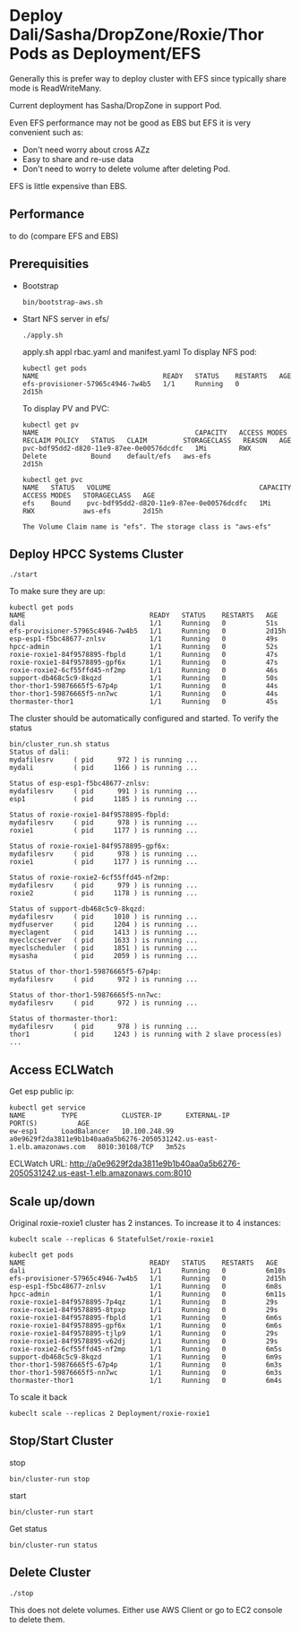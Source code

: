 # Deploy Dali/Sasha/DropZone/Roxie/Thor Pods as Deployment/EFS

Generally this is prefer way to deploy cluster with EFS since typically share mode is ReadWriteMany.

Current deployment has Sasha/DropZone in support Pod.

Even EFS performance may not be good as EBS but EFS it is very convenient such as:
- Don't need worry about cross AZz
- Easy to share and re-use data
- Don't need to worry to delete volume after deleting Pod.

EFS is little expensive than EBS.

## Performance
to do (compare EFS and EBS)

## Prerequisities
- Bootstrap
  ```console
  bin/bootstrap-aws.sh
  ```
- Start NFS server
  in efs/
  ```console
  ./apply.sh
  ```
  apply.sh appl rbac.yaml and manifest.yaml
  To display NFS pod:
  ```console
  kubectl get pods
  NAME                               READY   STATUS    RESTARTS   AGE
  efs-provisioner-57965c4946-7w4b5   1/1     Running   0          2d15h
  ```
  To display PV and PVC:
  ```console
  kubectl get pv
  NAME                                       CAPACITY   ACCESS MODES   RECLAIM POLICY   STATUS   CLAIM         STORAGECLASS   REASON   AGE
  pvc-bdf95dd2-d820-11e9-87ee-0e00576dcdfc   1Mi        RWX            Delete           Bound    default/efs   aws-efs                 2d15h

  kubectl get pvc
  NAME   STATUS   VOLUME                                     CAPACITY   ACCESS MODES   STORAGECLASS   AGE
  efs    Bound    pvc-bdf95dd2-d820-11e9-87ee-0e00576dcdfc   1Mi        RWX            aws-efs        2d15h

  The Volume Claim name is "efs". The storage class is "aws-efs"

## Deploy HPCC Systems Cluster
```console
./start
```
To make sure they are up:
```console
kubectl get pods
NAME                               READY   STATUS    RESTARTS   AGE
dali                               1/1     Running   0          51s
efs-provisioner-57965c4946-7w4b5   1/1     Running   0          2d15h
esp-esp1-f5bc48677-znlsv           1/1     Running   0          49s
hpcc-admin                         1/1     Running   0          52s
roxie-roxie1-84f9578895-fbpld      1/1     Running   0          47s
roxie-roxie1-84f9578895-gpf6x      1/1     Running   0          47s
roxie-roxie2-6cf55ffd45-nf2mp      1/1     Running   0          46s
support-db468c5c9-8kqzd            1/1     Running   0          50s
thor-thor1-59876665f5-67p4p        1/1     Running   0          44s
thor-thor1-59876665f5-nn7wc        1/1     Running   0          44s
thormaster-thor1                   1/1     Running   0          45s
```

The cluster should be automatically configured and started.
To verify the status
```console
bin/cluster_run.sh status
Status of dali:
mydafilesrv     ( pid      972 ) is running ...
mydali          ( pid     1166 ) is running ...

Status of esp-esp1-f5bc48677-znlsv:
mydafilesrv     ( pid      991 ) is running ...
esp1            ( pid     1185 ) is running ...

Status of roxie-roxie1-84f9578895-fbpld:
mydafilesrv     ( pid      978 ) is running ...
roxie1          ( pid     1177 ) is running ...

Status of roxie-roxie1-84f9578895-gpf6x:
mydafilesrv     ( pid      978 ) is running ...
roxie1          ( pid     1177 ) is running ...

Status of roxie-roxie2-6cf55ffd45-nf2mp:
mydafilesrv     ( pid      979 ) is running ...
roxie2          ( pid     1178 ) is running ...

Status of support-db468c5c9-8kqzd:
mydafilesrv     ( pid     1010 ) is running ...
mydfuserver     ( pid     1204 ) is running ...
myeclagent      ( pid     1413 ) is running ...
myeclccserver   ( pid     1633 ) is running ...
myeclscheduler  ( pid     1851 ) is running ...
mysasha         ( pid     2059 ) is running ...

Status of thor-thor1-59876665f5-67p4p:
mydafilesrv     ( pid      972 ) is running ...

Status of thor-thor1-59876665f5-nn7wc:
mydafilesrv     ( pid      972 ) is running ...

Status of thormaster-thor1:
mydafilesrv     ( pid      978 ) is running ...
thor1           ( pid     1243 ) is running with 2 slave process(es) ...

```


## Access ECLWatch
Get esp public ip:
```console
kubectl get service
NAME         TYPE           CLUSTER-IP      EXTERNAL-IP                                                               PORT(S)          AGE
ew-esp1      LoadBalancer   10.100.248.99   a0e9629f2da3811e9b1b40aa0a5b6276-2050531242.us-east-1.elb.amazonaws.com   8010:30108/TCP   3m52s

```
ECLWatch URL: http://a0e9629f2da3811e9b1b40aa0a5b6276-2050531242.us-east-1.elb.amazonaws.com:8010

## Scale up/down
Original roxie-roxie1 cluster has 2 instances. To increase it to 4 instances:
```console
kubeclt scale --replicas 6 StatefulSet/roxie-roxie1

kubeclt get pods
NAME                               READY   STATUS    RESTARTS   AGE
dali                               1/1     Running   0          6m10s
efs-provisioner-57965c4946-7w4b5   1/1     Running   0          2d15h
esp-esp1-f5bc48677-znlsv           1/1     Running   0          6m8s
hpcc-admin                         1/1     Running   0          6m11s
roxie-roxie1-84f9578895-7p4qz      1/1     Running   0          29s
roxie-roxie1-84f9578895-8tpxp      1/1     Running   0          29s
roxie-roxie1-84f9578895-fbpld      1/1     Running   0          6m6s
roxie-roxie1-84f9578895-gpf6x      1/1     Running   0          6m6s
roxie-roxie1-84f9578895-tjlp9      1/1     Running   0          29s
roxie-roxie1-84f9578895-v62dj      1/1     Running   0          29s
roxie-roxie2-6cf55ffd45-nf2mp      1/1     Running   0          6m5s
support-db468c5c9-8kqzd            1/1     Running   0          6m9s
thor-thor1-59876665f5-67p4p        1/1     Running   0          6m3s
thor-thor1-59876665f5-nn7wc        1/1     Running   0          6m3s
thormaster-thor1                   1/1     Running   0          6m4s

```
To scale it back
```console
kubeclt scale --replicas 2 Deployment/roxie-roxie1
```


## Stop/Start Cluster
stop
```console
bin/cluster-run stop
```
start
```console
bin/cluster-run start
```

Get status
```console
bin/cluster-run status

```

## Delete Cluster ###
```console
./stop
```
This does not delete volumes. Either use AWS Client or go to EC2 console to delete them.
